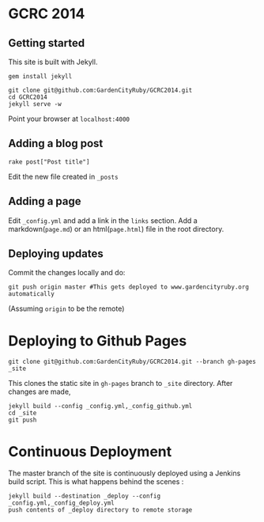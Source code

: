GCRC 2014
===========

## Getting started

This site is built with Jekyll.

    gem install jekyll

    git clone git@github.com:GardenCityRuby/GCRC2014.git
    cd GCRC2014
    jekyll serve -w

Point your browser at `localhost:4000`

## Adding a blog post

    rake post["Post title"]

Edit the new file created in `_posts`

## Adding a page

Edit `_config.yml` and add a link in the `links` section.
Add a markdown(`page.md`) or an html(`page.html`) file in the root directory.

## Deploying updates

Commit the changes locally and do:

    git push origin master #This gets deployed to www.gardencityruby.org automatically

(Assuming `origin` to be the remote)

# Deploying to Github Pages

    git clone git@github.com:GardenCityRuby/GCRC2014.git --branch gh-pages _site

This clones the static site in `gh-pages` branch to `_site` directory.
After changes are made,

    jekyll build --config _config.yml,_config_github.yml
    cd _site
    git push

# Continuous Deployment

The master branch of the site is continuously deployed using a Jenkins build script.
This is what happens behind the scenes :

    jekyll build --destination _deploy --config _config.yml,_config_deploy.yml
    push contents of _deploy directory to remote storage
